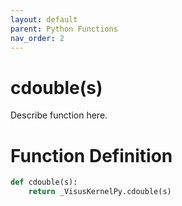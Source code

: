 ```yaml
---
layout: default
parent: Python Functions
nav_order: 2
---
```


# cdouble(s)

Describe function here.

# Function Definition

```python
def cdouble(s):
    return _VisusKernelPy.cdouble(s)
```
